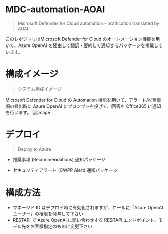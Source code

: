# MDC-automation-AOAI
>Microsoft Defender for Cloud automation - notification translated by AOAI.

このレポジトリはMicrosoft Defender for Cloud のオートメーション機能を用いて、Azure OpenAI を経由して翻訳・要約して通知するパッケージを掲載しています。

# 構成イメージ
>システム構成イメージ

Microsoft Defender for Cloud の Automation 機能を用いて、アラート/推奨事項の検出時に Azure OpenAI にプロンプトを投げて、回答を Office365 に通知を行います。
![image](https://github.com/hisashin0728/MDC-automation-AOAI/assets/55295601/39af8d43-1d47-40b7-9d65-9dba7462b939)

# デプロイ
> Deploy to Azure

- 推奨事項 (Recommendations) 通知パッケージ

- セキュリティアラート (CWPP Alert) 通知パッケージ

# 構成方法
- マネージド ID はデプロイ時に有効化されますが、ロールに「Azure OpenAI ユーザー」の権限を付与して下さい
- RESTAPI で Azure OpenAI に問い合わせする RESTAPI エンドポイント、モデル先をお客様指定のものに変更下さい
